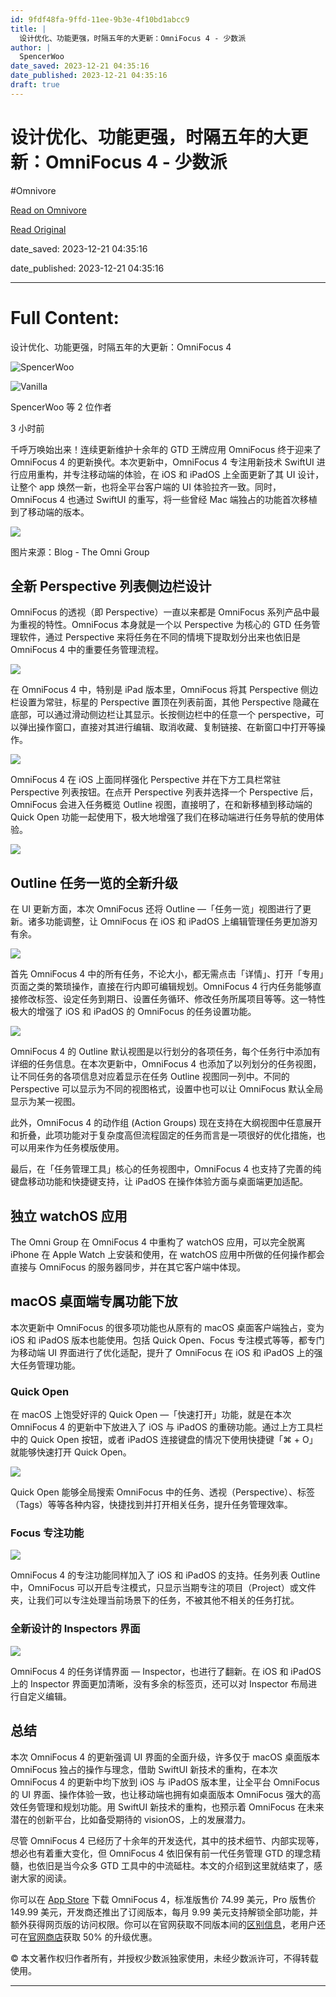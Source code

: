```yaml
---
id: 9fdf48fa-9ffd-11ee-9b3e-4f10bd1abcc9
title: |
  设计优化、功能更强，时隔五年的大更新：OmniFocus 4 - 少数派
author: |
  SpencerWoo
date_saved: 2023-12-21 04:35:16
date_published: 2023-12-21 04:35:16
draft: true
---
```


# 设计优化、功能更强，时隔五年的大更新：OmniFocus 4 - 少数派
#Omnivore

[Read on Omnivore](https://omnivore.app/me/omni-focus-4-18c8c60fb53)

[Read Original](https://sspai.com/post/68428)

date_saved: 2023-12-21 04:35:16

date_published: 2023-12-21 04:35:16

--- 

# Full Content: 

设计优化、功能更强，时隔五年的大更新：OmniFocus 4

![SpencerWoo](https://proxy-prod.omnivore-image-cache.app/0x0,sG_2gBKcaMtcEJ2Fvn3Yxy6HaPUNtylAijALb2Azm3tU/https://cdn.sspai.com/2022/04/02/c48d13278b23dac4addb64a5d4539886.jpg?imageMogr2/auto-orient/quality/95/thumbnail/!72x72r/gravity/Center/crop/72x72/interlace/1)

![Vanilla](https://proxy-prod.omnivore-image-cache.app/0x0,sFaggKY8LJMOmyPhk2XvEMlUiVw4bXsVjcHS-lBUEfJY/https://cdn.sspai.com/2022/04/01/avatar/cade0fe3d72b3a501b073da2558c4654.png?imageMogr2/auto-orient/quality/95/thumbnail/!72x72r/gravity/Center/crop/72x72/interlace/1)

 SpencerWoo 等 2 位作者 

3 小时前

千呼万唤始出来！连续更新维护十余年的 GTD 王牌应用 OmniFocus 终于迎来了 OmniFocus 4 的更新换代。本次更新中，OmniFocus 4 专注用新技术 SwiftUI 进行应用重构，并专注移动端的体验，在 iOS 和 iPadOS 上全面更新了其 UI 设计，让整个 app 焕然一新，也将全平台客户端的 UI 体验拉齐一致。同时，OmniFocus 4 也通过 SwiftUI 的重写，将一些曾经 Mac 端独占的功能首次移植到了移动端的版本。

![](https://proxy-prod.omnivore-image-cache.app/0x0,sQfO-vYItH8v3UML7Cxvh4hDL3Mib_NfYfVb8hk-Yj6E/https://cdn.sspai.com/2023/12/18/article/9d42152f7e9148ab1e355fb3eccb6d0a?imageView2/2/w/1120/q/90/interlace/1/ignore-error/1)

图片来源：Blog - The Omni Group

## 全新 Perspective 列表侧边栏设计

OmniFocus 的透视（即 Perspective）一直以来都是 OmniFocus 系列产品中最为重视的特性。OmniFocus 本身就是一个以 Perspective 为核心的 GTD 任务管理软件，通过 Perspective 来将任务在不同的情境下提取划分出来也依旧是 OmniFocus 4 中的重要任务管理流程。

![](https://proxy-prod.omnivore-image-cache.app/0x0,skHoGaydXwPbWt9lwP4f8F6A-CqNarl0sbq15Ts8VYfo/https://cdn.sspai.com/2023/12/18/ee2d36f122d6e7d9b269670834a99253.gif)

在 OmniFocus 4 中，特别是 iPad 版本里，OmniFocus 将其 Perspective 侧边栏设置为常驻，标星的 Perspective 置顶在列表前面，其他 Perspective 隐藏在底部，可以通过滑动侧边栏让其显示。长按侧边栏中的任意一个 perspective，可以弹出操作窗口，直接对其进行编辑、取消收藏、复制链接、在新窗口中打开等操作。

![](https://proxy-prod.omnivore-image-cache.app/0x0,s_XeELWce5tJWodBAEYTywUIfk-yIR2J3QI_HMlC3P_c/https://cdn.sspai.com/2023/12/18/844cbb76a92ebd00892c81493ab3e2cd.gif)

OmniFocus 4 在 iOS 上面同样强化 Perspective 并在下方工具栏常驻 Perspective 列表按钮。在点开 Perspective 列表并选择一个 Perspective 后，OmniFocus 会进入任务概览 Outline 视图，直接明了，在和新移植到移动端的 Quick Open 功能一起使用下，极大地增强了我们在移动端进行任务导航的使用体验。

![](https://proxy-prod.omnivore-image-cache.app/0x0,suHOjE1z-2gO4CMvCGdWQDdqwslkwyoynNayBqM-uMwc/https://cdn.sspai.com/2023/12/18/2538f69e1a5ffd3441521bc3da96706e.JPEG?imageView2/2/w/1120/q/90/interlace/1/ignore-error/1)

## Outline 任务一览的全新升级

在 UI 更新方面，本次 OmniFocus 还将 Outline —「任务一览」视图进行了更新。诸多功能调整，让 OmniFocus 在 iOS 和 iPadOS 上编辑管理任务更加游刃有余。

![](https://proxy-prod.omnivore-image-cache.app/0x0,s-dUCXn5o3RWTBsXEineNZWxxtMW2UMJbkm-2WsWLqws/https://cdn.sspai.com/2023/12/18/e58295a805f43c7b34c656c715d04609.gif)

首先 OmniFocus 4 中的所有任务，不论大小，都无需点击「详情」、打开「专用」页面之类的繁琐操作，直接在行内即可编辑规划。OmniFocus 4 行内任务能够直接修改标签、设定任务到期日、设置任务循环、修改任务所属项目等等。这一特性极大的增强了 iOS 和 iPadOS 的 OmniFocus 的任务设置功能。

![](https://proxy-prod.omnivore-image-cache.app/0x0,sZeCUzoG7OUP7mdiQUniv-AIKSfaH1CvI6wRkTe8282k/https://cdn.sspai.com/2023/12/18/9c0c34b88302f1be8acc0fe26e9184c2.png)

OmniFocus 4 的 Outline 默认视图是以行划分的各项任务，每个任务行中添加有详细的任务信息。在本次更新中，OmniFocus 4 也添加了以列划分的任务视图，让不同任务的各项信息对应着显示在任务 Outline 视图同一列中。不同的 Perspective 可以显示为不同的视图格式，设置中也可以让 OmniFocus 默认全局显示为某一视图。

此外，OmniFocus 4 的动作组 (Action Groups) 现在支持在大纲视图中任意展开和折叠，此项功能对于复杂度高但流程固定的任务而言是一项很好的优化措施，也可以用来作为任务模版使用。

最后，在「任务管理工具」核心的任务视图中，OmniFocus 4 也支持了完善的纯键盘移动功能和快捷键支持，让 iPadOS 在操作体验方面与桌面端更加适配。

## 独立 watchOS 应用

The Omni Group 在 OmniFocus 4 中重构了 watchOS 应用，可以完全脱离 iPhone 在 Apple Watch 上安装和使用，在 watchOS 应用中所做的任何操作都会直接与 OmniFocus 的服务器同步，并在其它客户端中体现。

## macOS 桌面端专属功能下放

本次更新中 OmniFocus 的很多项功能也从原有的 macOS 桌面客户端独占，变为 iOS 和 iPadOS 版本也能使用。包括 Quick Open、Focus 专注模式等等，都专门为移动端 UI 界面进行了优化适配，提升了 OmniFocus 在 iOS 和 iPadOS 上的强大任务管理功能。

### Quick Open

在 macOS 上饱受好评的 Quick Open —「快速打开」功能，就是在本次 OmniFocus 4 的更新中下放进入了 iOS 与 iPadOS 的重磅功能。通过上方工具栏中的 Quick Open 按钮，或者 iPadOS 连接键盘的情况下使用快捷键「⌘ + O」就能够快速打开 Quick Open。

![](https://proxy-prod.omnivore-image-cache.app/0x0,siUhgZsyi-BmJpRC6cJeIoeGKwyFvOs45FmA21qUIcdE/https://cdn.sspai.com/2023/12/18/6e6c0e3c0ec4b50678ec5aa13841289f.png?imageView2/2/w/1120/q/40/interlace/1/ignore-error/1)

Quick Open 能够全局搜索 OmniFocus 中的任务、透视（Perspective）、标签（Tags）等等各种内容，快捷找到并打开相关任务，提升任务管理效率。

### Focus 专注功能

![](https://proxy-prod.omnivore-image-cache.app/0x0,sys2RtA3Y8teZ7dTI3EVuvWo3BSrn_yAW5jqZ2thT-Kw/https://cdn.sspai.com/2023/12/18/a6a0b863b97107bc109429107a74737a.gif)

OmniFocus 4 的专注功能同样加入了 iOS 和 iPadOS 的支持。任务列表 Outline 中，OmniFocus 可以开启专注模式，只显示当期专注的项目（Project）或文件夹，让我们可以专注处理当前场景下的任务，不被其他不相关的任务打扰。

### 全新设计的 Inspectors 界面

![](https://proxy-prod.omnivore-image-cache.app/0x0,sAVIAjNVNg5c4HMwLKx_JoLYnsnDEncCAtTne2bxbwoQ/https://cdn.sspai.com/2023/12/18/e3a0415ce1742529b31b3b5d35b6ff25.png?imageView2/2/w/1120/q/40/interlace/1/ignore-error/1)

OmniFocus 4 的任务详情界面 — Inspector，也进行了翻新。在 iOS 和 iPadOS 上的 Inspector 界面更加清晰，没有多余的标签页，还可以对 Inspector 布局进行自定义编辑。

## 总结

本次 OmniFocus 4 的更新强调 UI 界面的全面升级，许多仅于 macOS 桌面版本 OmniFocus 独占的操作与理念，借助 SwiftUI 新技术的重构，在本次 OmniFocus 4 的更新中均下放到 iOS 与 iPadOS 版本里，让全平台 OmniFocus 的 UI 界面、操作体验一致，也让移动端也拥有如桌面版本 OmniFocus 强大的高效任务管理和规划功能。用 SwiftUI 新技术的重构，也预示着 OmniFocus 在未来潜在的创新平台，比如备受期待的 visionOS，上的发展潜力。

尽管 OmniFocus 4 已经历了十余年的开发迭代，其中的技术细节、内部实现等，想必也有着重大变化，但 OmniFocus 4 依旧保有前一代任务管理 GTD 的理念精髓，也依旧是当今众多 GTD 工具中的中流砥柱。本文的介绍到这里就结束了，感谢大家的阅读。

你可以在 [App Store](https://apps.apple.com/app/omnifocus-4/id1542143627) 下载 OmniFocus 4，标准版售价 74.99 美元，Pro 版售价 149.99 美元，开发商还推出了订阅版本，每月 9.99 美元支持解锁全部功能，并额外获得网页版的访问权限。你可以在官网获取不同版本间的[区别信息](https://sspai.com/link?target=https%3A%2F%2Fwww.omnigroup.com%2Fomnifocus%2Ffeatures)，老用户还可在[官网商店](https://sspai.com/link?target=https%3A%2F%2Fstore.omnigroup.com%2Fomnifocus)获取 50% 的升级优惠。

© 本文著作权归作者所有，并授权少数派独家使用，未经少数派许可，不得转载使用。

---

